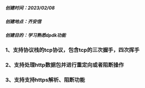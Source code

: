 ##### 创建时间：2023/02/08 
##### 创建地点：齐安信
##### 创建目的：学习熟悉dpdk功能

### 1、支持协议栈的tcp协议，包含tcp的三次握手，四次挥手
### 2、支持处理http数据包并进行重定向或者阻断操作
### 3、支持支持https解析、阻断功能